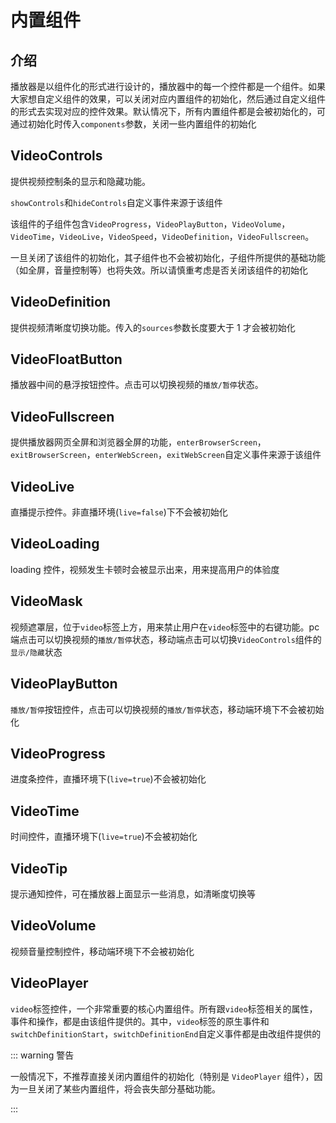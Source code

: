 # 内置组件

## 介绍

播放器是以组件化的形式进行设计的，播放器中的每一个控件都是一个组件。如果大家想自定义组件的效果，可以关闭对应内置组件的初始化，然后通过自定义组件的形式去实现对应的控件效果。默认情况下，所有内置组件都是会被初始化的，可通过初始化时传入`components`参数，关闭一些内置组件的初始化

## VideoControls

提供视频控制条的显示和隐藏功能。

`showControls`和`hideControls`自定义事件来源于该组件

该组件的子组件包含`VideoProgress`，`VideoPlayButton`，`VideoVolume`，`VideoTime`，`VideoLive`，`VideoSpeed`，`VideoDefinition`，`VideoFullscreen`。

一旦关闭了该组件的初始化，其子组件也不会被初始化，子组件所提供的基础功能（如全屏，音量控制等）也将失效。所以请慎重考虑是否关闭该组件的初始化

## VideoDefinition

提供视频清晰度切换功能。传入的`sources`参数长度要大于 1 才会被初始化

## VideoFloatButton

播放器中间的悬浮按钮控件。点击可以切换视频的`播放/暂停`状态。

## VideoFullscreen

提供播放器网页全屏和浏览器全屏的功能，`enterBrowserScreen`，`exitBrowserScreen`，`enterWebScreen`，`exitWebScreen`自定义事件来源于该组件

## VideoLive

直播提示控件。非直播环境(`live=false`)下不会被初始化

## VideoLoading

loading 控件，视频发生卡顿时会被显示出来，用来提高用户的体验度

## VideoMask

视频遮罩层，位于`video`标签上方，用来禁止用户在`video`标签中的右键功能。pc 端点击可以切换视频的`播放/暂停`状态，移动端点击可以切换`VideoControls`组件的`显示/隐藏`状态

## VideoPlayButton

`播放/暂停`按钮控件，点击可以切换视频的`播放/暂停`状态，移动端环境下不会被初始化

## VideoProgress

进度条控件，直播环境下(`live=true`)不会被初始化

## VideoTime

时间控件，直播环境下(`live=true`)不会被初始化

## VideoTip

提示通知控件，可在播放器上面显示一些消息，如清晰度切换等

## VideoVolume

视频音量控制控件，移动端环境下不会被初始化

## VideoPlayer

`video`标签控件，一个非常重要的核心内置组件。所有跟`video`标签相关的属性，事件和操作，都是由该组件提供的。其中，`video`标签的原生事件和`switchDefinitionStart`，`switchDefinitionEnd`自定义事件都是由改组件提供的

::: warning 警告

一般情况下，不推荐直接关闭内置组件的初始化（特别是 `VideoPlayer` 组件），因为一旦关闭了某些内置组件，将会丧失部分基础功能。

:::
